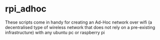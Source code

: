 # rpi_adhoc
These scripts come in handy for creating an Ad-Hoc network over wifi (a decentralised type of wireless network that does not rely on a pre-existing infrastructure) with any ubuntu pc or raspberry pi

